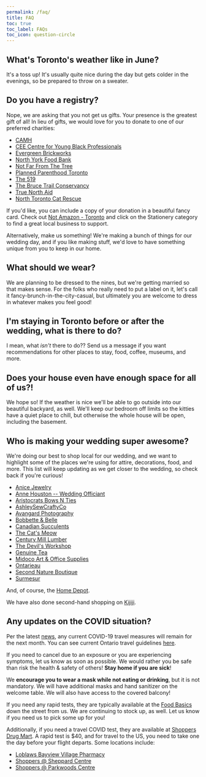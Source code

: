 ```yaml
---
permalink: /faq/
title: FAQ
toc: true
toc_label: FAQs
toc_icon: question-circle
---
```


## What's Toronto's weather like in June?

It's a toss up! It's usually quite nice during the day but gets colder in the evenings, so be prepared to throw on a sweater.

## Do you have a registry?

Nope, we are asking that you not get us gifts. Your presence is the greatest gift of all! In lieu of gifts, we would love for you to donate to one of our preferred charities:

- [CAMH](https://www.camh.ca/)
- [CEE Centre for Young Black Professionals](https://ceetoronto.org/)
- [Evergreen Brickworks](https://www.evergreen.ca/)
- [North York Food Bank](https://northyorkharvest.com/)
- [Not Far From The Tree](https://notfarfromthetree.org/)
- [Planned Parenthood Toronto](https://www.canadahelps.org/en/charities/planned-parenthood-toronto/)
- [The 519](https://www.the519.org/)
- [The Bruce Trail Conservancy](https://brucetrail.org/)
- [True North Aid](https://truenorthaid.ca/)
- [North Toronto Cat Rescue](https://www.northtorontocatrescue.com)

If you'd like, you can include a copy of your donation in a beautiful fancy card. Check out [Not Amazon - Toronto](https://not-amazon-to.pory.app/) and click on the Stationery category to find a great local business to support.

Alternatively, make us something! We're making a bunch of things for our wedding day, and if you like making stuff, we'd love to have something unique from you to keep in our home.

## What should we wear? 

We are planning to be dressed to the nines, but we're getting married so that makes sense. For the folks who really need to put a label on it, let's call it fancy-brunch-in-the-city-casual, but ultimately you are welcome to dress in whatever makes you feel good!

## I'm staying in Toronto before or after the wedding, what is there to do?

I mean, what *isn't* there to do?? Send us a message if you want recommendations for other places to stay, food, coffee, museums, and more. 

## Does your house even have enough space for all of us?!

We hope so! If the weather is nice we'll be able to go outside into our beautiful backyard, as well. We'll keep our bedroom off limits so the kitties have a quiet place to chill, but otherwise the whole house will be open, including the basement.

## Who is making your wedding super awesome?

We're doing our best to shop local for our wedding, and we want to highlight some of the places we're using for attire, decorations, food, and more. This list will keep updating as we get closer to the wedding, so check back if you're curious!

- [Anice Jewelry](https://www.anicejewellery.com)
- [Anne Houston -- Wedding Officiant](http://www.annehoustonofficiant.com/home.html)
- [Aristocrats Bows N Ties](https://www.aristocratsbowsnties.ca)
- [AshleySewCraftyCo](https://www.etsy.com/shop/AshleySewCraftyCo)
- [Avangard Photography](http://www.avangardphoto.com/blog/)
- [Bobbette & Belle](https://bobbetteandbelle.com/)
- [Canadian Succulents](https://www.canadiansucculents.net/)
- [The Cat's Meow](https://www.thecatsmeow.com/)
- [Century Mill Lumber](https://centurymill.com/)
- [The Devil's Workshop](https://www.thedevilsworkshop.ca/)
- [Genuine Tea](https://www.genuinetea.ca/)
- [Midoco Art & Office Supplies](https://midoco.ca/)
- [Ontarieau](https://ontarieau.ca/)
- [Second Nature Boutique](https://secondnaturebtq.com/)
- [Surmesur](https://www.surmesur.com/en-ca)

And, of course, the [Home Depot](https://www.youtube.com/watch?v=boI4D1FlIVs).

We have also done second-hand shopping on [Kijiji](https://www.kijiji.ca/).

## Any updates on the COVID situation?

Per the latest [news](https://www.cbc.ca/news/politics/border-pandemic-restrictions-1.6472271), any current COVID-19 travel measures will remain for the next month. You can see current Ontario travel guidelines [here](https://www.ontario.ca/page/travelling-during-covid-19).

If you need to cancel due to an exposure or you are experiencing symptoms, let us know as soon as possible. We would rather you be safe than risk the health & safety of others! **Stay home if you are sick**!

We **encourage you to wear a mask while not eating or drinking**, but it is not mandatory. We will have additional masks and hand sanitizer on the welcome table. We will also have access to the covered balcony!

If you need any rapid tests, they are typically available at the [Food Basics](https://goo.gl/maps/ErnZKj3gQbCxPo1Z9) down the street from us. We are continuing to stock up, as well. Let us know if you need us to pick some up for you!

Additionally, if you need a travel COVID test, they are available at [Shoppers Drug Mart](https://www.shoppersdrugmart.ca/en/health-and-pharmacy/covid-19/testing). A rapid test is $40, and for travel to the US, you need to take one the day before your flight departs. Some locations include:

- [Loblaws Bayview Village Pharmacy](https://goo.gl/maps/tAGbvDQJFxMR3kpXA)
- [Shoppers @ Sheppard Centre](https://goo.gl/maps/xiLgydHaBaCzUGjG6)
- [Shoppers @ Parkwoods Centre](https://goo.gl/maps/XFqa4cVqjRAQYmjaA)
